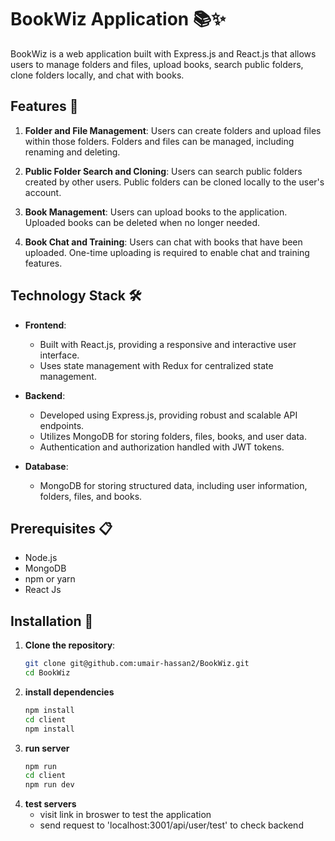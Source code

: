 # BookWiz Application 📚✨

BookWiz is a web application built with Express.js and React.js that allows users to manage folders and files, upload books, search public folders, clone folders locally, and chat with books.

## Features 🚀

1. **Folder and File Management**: Users can create folders and upload files within those folders. Folders and files can be managed, including renaming and deleting.

2. **Public Folder Search and Cloning**: Users can search public folders created by other users. Public folders can be cloned locally to the user's account.

3. **Book Management**: Users can upload books to the application. Uploaded books can be deleted when no longer needed.

4. **Book Chat and Training**: Users can chat with books that have been uploaded. One-time uploading is required to enable chat and training features.

## Technology Stack 🛠️

- **Frontend**:
  - Built with React.js, providing a responsive and interactive user interface.
  - Uses state management with Redux for centralized state management.

- **Backend**:
  - Developed using Express.js, providing robust and scalable API endpoints.
  - Utilizes MongoDB for storing folders, files, books, and user data.
  - Authentication and authorization handled with JWT tokens.

- **Database**:
  - MongoDB for storing structured data, including user information, folders, files, and books.

## Prerequisites 📋

- Node.js
- MongoDB
- npm or yarn
- React Js

## Installation 🔧

1. **Clone the repository**:
   ```bash
   git clone git@github.com:umair-hassan2/BookWiz.git
   cd BookWiz
2. **install dependencies**
   ```bash
   npm install
   cd client
   npm install
3. **run server**
   ```bash
   npm run
   cd client
   npm run dev
4. **test servers**
   - visit link in broswer to test the application
   - send request to 'localhost:3001/api/user/test' to check backend
